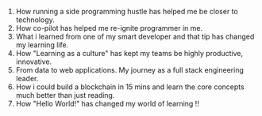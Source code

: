 1. How running a side programming hustle has helped me be closer to technology.
2. How co-pilot has helped me re-ignite programmer in me.
3. What i learned from one of my smart developer and that tip has changed my learning life.
4. How "Learning as a culture" has kept my teams be highly productive, innovative.
5. From data to web applications. My journey as a full stack engineering leader.
6. How i could build a blockchain in 15 mins and learn the core concepts much better than just reading.
7. How "Hello World!" has changed my world of learning !! 
